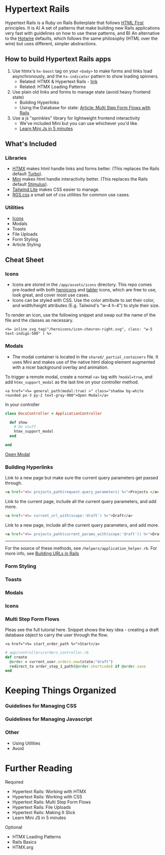 
# Hypertext Rails

Hypertext Rails is a Ruby on Rails Boilerplate that follows [HTML First](https://html-first.com/) principles. It is A) A set of patterns that make building new Rails applications very fast with guidelines on how to use these patterns, and B) An alternative to the [Hotwire](https://hotwire.dev/) defaults, which follows the same philosophy (HTML over the wire) but uses different, simpler abstractions.


## How to build Hypertext Rails apps

1. Use htmx's `hx-boost` tag on your `<body>` to make forms and links load asynchronously, and the `hx-indicator` pattern to show loading spinners.
    - Related: HTMX & Hypertext Rails - [link](https://hypergist.io/tony/malign-down)
    - Related: HTMX Loading Patterns
2. Use plain old links and forms to manage state (avoid heavy frontend state)
    - Building Hyperlinks
    - Using the Database for state: [Article: Multi Step Form Flows with Rails](https://tonic-rails.toniclabs.ltd/docs?file=server_for_state.md)
3. Use a js "sprinkles" library for lightweight frontend interactivity
    - We've included Mini but you can use whichever you'd like. 
    - [Learn Mini Js in 5 minutes](https://mini-js.com/)


## What's Included

### Libraries


- [HTMX](https://htmx.org/) makes html handle links and forms better. (This replaces the Rails default [Turbo](https://turbo.hotwired.dev/)).
- [Mini](https://mini-js.com/) makes html handle interactivity better. (This replaces the Rails default [Stimulus](https://stimulus.hotwired.dev/)).
- [Tailwind Lite](https://tailwind-lite.com/) makes CSS easier to manage.
- [RGS.css](https://hypergist.io/b/tony/rgs) a small set of css utilities for common use cases.


### Utilities
- [Icons](#icons)
- Modals
- Toasts
- File Uploads
- Form Styling
- Article Styling

## Cheat Sheet

### Icons


- Icons are stored in the `/app/assets/icons` directory. This repo comes pre-loaded with both [heroicons](https://heroicons.com/) and [tabler](https://tablericons.com/) icons, which are free to use, look great, and cover most use cases.
- Icons can be styled with CSS. Use the color attribute to set their color, and width/height attributes (E.g. Tailwind's "w-4 h-4") to style their size.

To render an icon, use the following snippet and swap out the name of the file and the classes as necessary.

```
<%= inline_svg_tag("/heroicons/icon-chevron-right.svg", class: "w-5 text-indigo-500" ) %>
```

### Modals

- The modal container is located in the `shared/_partial_containers` file. It uses Mini and makes use of the native html dialog element augmented with a nicer background overlay and animation. 

To trigger a remote modal, create a normal `<a>` tag with `?modal=true`, and add `htmx_support_modal` as the last line on your controller method.

```
<a href="<%= general_path(modal:true) >" class="shadow bg-white rounded px-3 py-2 text-gray-900">Open Modal</a>
```

In your controller
```ruby
class DocsController < ApplicationController

  def show 
    # Do stuff
    htmx_support_modal
  end

end
```

<a href="/docs?file=readme.md&modal=true" class="no-style shadow bg-alpha text-white rounded px-3 py-2" >Open Modal</a>

### Building Hyperlinks

Link to a new page but make sure the current query parameters get passed through.

```html
<a href="<%= projects_path(request.query_parameters) %>">Projects </a>
```

Link to the current page, include all the current query parameters, and add more.

```html
<a href="<%= current_url_with(scope:'draft') %>">Draft</a>
```

Link to a new page, include all the current query parameters, and add more.

```html
<a href="<%= projects_path(current_params_with(scope:'draft')) %>">Draft Projects</a>
```

---

For the source of these methods, see `/helpers/application_helper.rb`. For more info, see [Building URLs in Rails](https://hypergist.io/tony/building-urls-in-rails?collection=html-first-rails)

### Form Styling

### Toasts

### Modals

### Icons


### Multi Step Form Flows

Pleas see the full tutorial here. Snippet shows the key idea - creating a draft database object to carry the user through the flow.

```erb
<a href="<%= start_order_path %>">Start</a>
```

```ruby
# app/controllers/orders_controller.rb
def create
  @order = current_user.orders.new(state:"draft")
  redirect_to order_step_1_path(@order.shortcode) if @order.save 
end
```


# Keeping Things Organized

### Guidelines for Managing CSS

### Guidelines for Managing Javascript

### Other

- Using Utilities
- Avoid 

# Further Reading 

Required
- Hypertext Rails: Working with HTMX
- Hypertext Rails: Working with CSS
- Hypertext Rails: Multi Step Form Flows
- Hypertext Rails: File Uploads
- Hypertext Rails: Making It Slick
- Learn Mini JS in 5 minutes

Optional
- HTMX Loading Patterns
- Rails Basics
- HTMX.org